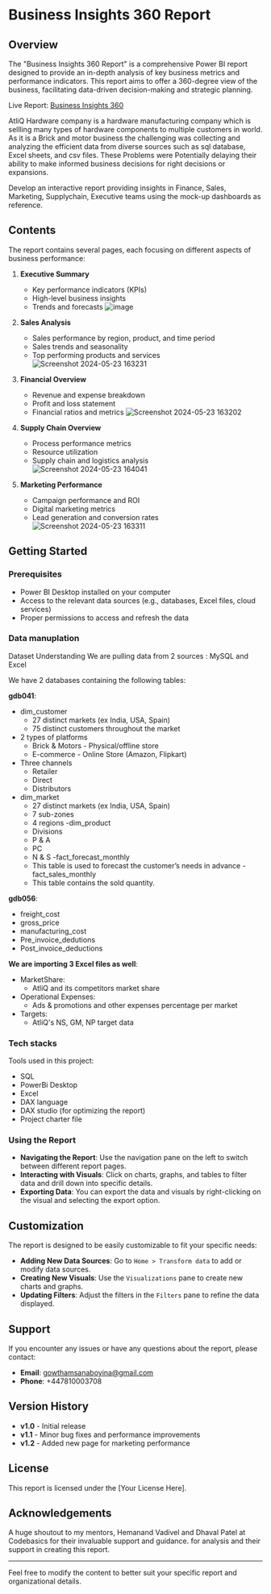 
# Business Insights 360 Report

## Overview

The "Business Insights 360 Report" is a comprehensive Power BI report designed to provide an in-depth analysis of key business metrics and performance indicators. This report aims to offer a 360-degree view of the business, facilitating data-driven decision-making and strategic planning.

Live Report: [Business Insights 360](https://app.powerbi.com/links/9lMnN7XlPp?ctid=c6e549b3-5f45-4032-aae9-d4244dc5b2c4&pbi_source=linkShare)

AtliQ Hardware company is a hardware manufacturing company which is sellling many types of hardware components to multiple customers in world. As it is a Brick and motor business the challenging was collecting and analyzing the efficient data from diverse sources such as sql database, Excel sheets, and csv files. These Problems were Potentially delaying their ability to make informed business decisions for right decisions  or expansions.

Develop an interactive report providing insights in Finance, Sales, Marketing, Supplychain, Executive teams using the mock-up dashboards as reference.

## Contents

The report contains several pages, each focusing on different aspects of business performance:

1. **Executive Summary**
   - Key performance indicators (KPIs)
   - High-level business insights
   - Trends and forecasts
    ![image](https://github.com/gowtham949/Business-Insights-360/assets/76685953/e5b4588c-0d97-4b92-923d-ba0c8011a41d)


2. **Sales Analysis**
   - Sales performance by region, product, and time period
   - Sales trends and seasonality
   - Top performing products and services
    ![Screenshot 2024-05-23 163231](https://github.com/gowtham949/Business-Insights-360/assets/76685953/5b3307e7-a887-4967-add1-7315dcfa680e)

3. **Financial Overview**
   - Revenue and expense breakdown
   - Profit and loss statement
   - Financial ratios and metrics
    ![Screenshot 2024-05-23 163202](https://github.com/gowtham949/Business-Insights-360/assets/76685953/4a694bd2-85c8-4ba7-80be-ef911cbe7517)
 
4. **Supply Chain Overview**
   - Process performance metrics
   - Resource utilization
   - Supply chain and logistics analysis
    ![Screenshot 2024-05-23 164041](https://github.com/gowtham949/Business-Insights-360/assets/76685953/de443327-2d05-4608-bb1d-f1e8f72a24df)

5. **Marketing Performance**
   - Campaign performance and ROI
   - Digital marketing metrics
   - Lead generation and conversion rates
    ![Screenshot 2024-05-23 163311](https://github.com/gowtham949/Business-Insights-360/assets/76685953/004e8723-f58c-44b7-9add-598866f245cf)

## Getting Started

### Prerequisites

- Power BI Desktop installed on your computer
- Access to the relevant data sources (e.g., databases, Excel files, cloud services)
- Proper permissions to access and refresh the data

### Data manuplation
Dataset Understanding
We are pulling data from 2 sources : MySQL and Excel

We have 2 databases containing the following tables:

**gdb041**:
- dim_customer
  - 27 distinct markets (ex India, USA, Spain)
  - 75 distinct customers throughout the market
- 2 types of platforms
  - Brick & Motors - Physical/offline store
  - E-commerce - Online Store (Amazon, Flipkart)
- Three channels
  - Retailer
  - Direct
  - Distributors
- dim_market
  - 27 distinct markets (ex India, USA, Spain)
  - 7 sub-zones
  - 4 regions
-dim_product
  - Divisions
  - P & A
  - PC
  - N & S
-fact_forecast_monthly
  - This table is used to forecast the customer’s needs in advance
-fact_sales_monthly
  - This table contains the sold quantity.

**gdb056**:
- freight_cost
- gross_price
- manufacturing_cost
- Pre_invoice_dedutions
- Post_invoice_deductions

**We are importing 3 Excel files as well**:
- MarketShare: 
  - AtliQ and its competitors market share
- Operational Expenses: 
  - Ads & promotions and other expenses percentage per market
- Targets: 
  - AtliQ's NS, GM, NP target data

### Tech stacks
Tools used in this project:
- SQL
- PowerBi Desktop
- Excel
- DAX language
- DAX studio (for optimizing the report)
- Project charter file

### Using the Report

- **Navigating the Report**: Use the navigation pane on the left to switch between different report pages.
- **Interacting with Visuals**: Click on charts, graphs, and tables to filter data and drill down into specific details.
- **Exporting Data**: You can export the data and visuals by right-clicking on the visual and selecting the export option.

## Customization

The report is designed to be easily customizable to fit your specific needs:

- **Adding New Data Sources**: Go to `Home > Transform data` to add or modify data sources.
- **Creating New Visuals**: Use the `Visualizations` pane to create new charts and graphs.
- **Updating Filters**: Adjust the filters in the `Filters` pane to refine the data displayed.

## Support

If you encounter any issues or have any questions about the report, please contact:

- **Email**: gowthamsanaboyina@gmail.com
- **Phone**: +447810003708

## Version History

- **v1.0** - Initial release
- **v1.1** - Minor bug fixes and performance improvements
- **v1.2** - Added new page for marketing performance

## License

This report is licensed under the [Your License Here].

## Acknowledgements

A huge shoutout to my mentors, Hemanand Vadivel and Dhaval Patel at Codebasics for their invaluable support and guidance.
for analysis and their support in creating this report.

---

Feel free to modify the content to better suit your specific report and organizational details.
